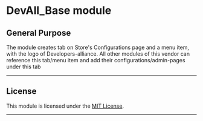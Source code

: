# DevAll_Base module

## General Purpose

The module creates tab on Store's Configurations page and a menu item, with the logo of Developers-alliance.
All other modules of this vendor can reference this tab/menu item and add their configurations/admin-pages under this tab

---

## License

This module is licensed under the [MIT License](LICENSE.txt).

---
